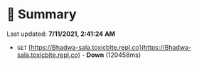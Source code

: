# 📖 Summary
Last updated: **7/11/2021, 2:41:24 AM**

- `GET` [https://Bhadwa-sala.toxicblte.repl.co](https://Bhadwa-sala.toxicblte.repl.co) - **Down** (120458ms)
